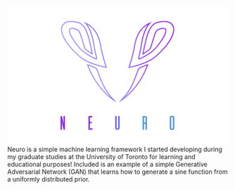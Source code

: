 ![GitHub Logo](/logo_neuro.png)
Neuro is a simple machine learning framework I started developing during my graduate studies at the University of Toronto for learning and educational purposes! Included is an example of a simple Generative Adversarial Network (GAN) that learns how to generate a sine function from a uniformly distributed prior.
